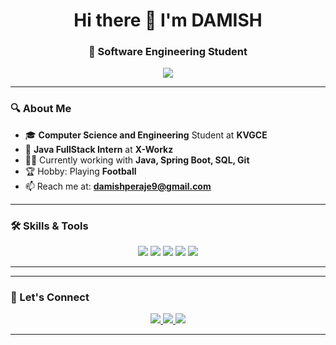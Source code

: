 <h1 align="center">Hi there 👋 I'm DAMISH </h1>
<h3 align="center">🚀 Software Engineering Student</h3>

<p align="center">
  <img src="https://readme-typing-svg.herokuapp.com/?lines=Welcome+to+my+GitHub!;&center=true&size=20">
</p>

---

### 🔍 About Me
- 🎓 **Computer Science and Engineering** Student at **KVGCE**  
- 💼 **Java FullStack Intern** at **X-Workz**  
- 👨‍💻 Currently working with **Java, Spring Boot, SQL, Git**  
- 🏆 Hobby: Playing **Football**
- 📫 Reach me at: **damishperaje9@gmail.com**

---

### 🛠️ Skills & Tools

<p align="center">
  <img src="https://img.shields.io/badge/Java-ED8B00?style=for-the-badge&logo=java&logoColor=white"/>
  <img src="https://img.shields.io/badge/SQL-4479A1?style=for-the-badge&logo=postgresql&logoColor=white"/>
  <img src="https://img.shields.io/badge/Git-F05032?style=for-the-badge&logo=git&logoColor=white"/>
  <img src="https://img.shields.io/badge/IntelliJIDEA-000000?style=for-the-badge&logo=intellijidea&logoColor=white"/>
  <img src="https://img.shields.io/badge/VSCode-007ACC?style=for-the-badge&logo=visualstudiocode&logoColor=white"/>
</p>


---

---

### 🔗 Let's Connect

<p align="center">
  <a href="https://www.linkedin.com/in/mohammad-damish-anwar-9a2729246">
    <img src="https://img.shields.io/badge/LinkedIn-blue?style=for-the-badge&logo=linkedin&logoColor=white"/>
  </a>
  <a href="mailto:damishperaje9@gmail.com">
    <img src="https://img.shields.io/badge/Gmail-D14836?style=for-the-badge&logo=gmail&logoColor=white"/>
  </a>
  <a href="https://yourportfolio.com">
    <img src="https://img.shields.io/badge/Portfolio-12100E?style=for-the-badge&logo=firefox&logoColor=white"/>
  </a>
</p>


---


